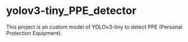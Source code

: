 # yolov3-tiny_PPE_detector
This project is an custom model of YOLOv3-tiny to detect PPE (Personal Protection Equipment).

